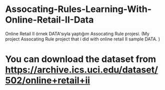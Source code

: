 # Assocating-Rules-Learning-With-Online-Retail-II-Data
Online Retail II örnek DATA'sıyla yaptığım Assocating Rule projesi. (My project Assocating Rule project that i did with online retail II sample DATA. )
# You can download the dataset from https://archive.ics.uci.edu/dataset/502/online+retail+ii
